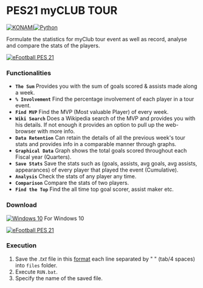 # PES21 myCLUB TOUR
[![KONAMI](https://i.ibb.co/w77z76H/konami.png)](https://www.konami.com)[![Python](https://i.ibb.co/6s4pytt/python.png)](https://www.python.org/)

Formulate the statistics for myClub tour event as well as record, analyse and compare the stats of the players.

[![eFootball PES 21](https://i.ibb.co/RY8fWcP/pes21.jpg)](https://www.konami.com/wepes/mobile/en-us/)  

### Functionalities
- **`The Sum`** Provides you with the sum of goals scored & assists made along a week.
- **`% Involvement`** Find the percentage involvement of each player in a tour event.
- **`Find MVP`** Find the MVP (Most valuable Player) of every week.
- **`Wiki Search`** Does a Wikipedia search of the MVP and provides you with his details. If not enough it provides an option to pull up the web-browser with more info.
- **`Data Retention`** Can retain the details of all the previous week's tour stats and provides info in a comparable manner through graphs.
- **`Graphical Data`** Graph shows the total goals scored throughout each Fiscal year (Quarters).
- **`Save Stats`** Save the stats such as (goals, assists, avg goals, avg assists, appearances) of every player that played the event (Cumulative).
- **`Analysis`** Check the stats of any player any time.
- **`Comparison`** Compare the stats of two players.
- **`Find the Top`** Find the all time top goal scorer, assist maker etc.

### Download
[![Windows 10](https://i.ibb.co/sJJkfMm/win10small.png)](www.youtube.com) For Windows 10




[![eFootball PES 21](https://i.ibb.co/7gXy5tG/download.png)](www.youtube.com)  



### Execution
1. Save the *.txt* file in this [format](https://github.com/gokulmanohar/PES-myCLUB-TOUR/tree/master/files) each line separated by "    " (tab/4 spaces) into `files` folder.
2. Execute `RUN.bat`.
3. Specify the name of the saved file.
